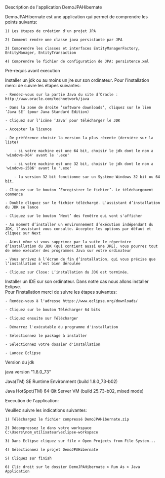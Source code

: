 Description de l'application DemoJPAHibernate

DemoJPAHibernate est une application qui permet de comprendre les points suivants:

	1) Les étapes de création d'un projet JPA	
	
	2) Comment rendre une classe java persistante par JPA
	
	3) Comprendre les classes et interfaces EntityManagerFactory, EntityManager, EntityTransaction
	
	4) Comprendre le fichier de configuration de JPA: persistence.xml

Pré-requis avant execution	

Installer un jdk ou au moins un jre sur son ordinateur.
Pour l'installation merci de suivre les étapes suivantes:

	- Rendez-vous sur la partie Java du site d’Oracle : http://www.oracle.com/technetwork/java
	
	- Dans la zone de droite ’software downloads’, cliquez sur le lien ’Java SE’ (pour Java Standard Edition)
	
	- Cliquez sur l’icône ’Java’ pour télécharger le JDK
	
	- Accepter la licence
	
	- De préférence choisir la version la plus récente (dernière sur la liste)
	
		- si votre machine est une 64 bit, choisir le jdk dont le nom a 'windows-X64' avant le '.exe'
		
		- si votre machine est une 32 bit, choisir le jdk dont le nom a 'windows-i586' avant le '.exe'
		
		- la version 32 bit fonctionne sur un Système Windows 32 bit ou 64 bit.
		
	- Cliquez sur le bouton ’Enregistrer le fichier’. Le téléchargement commence
	
	- Double cliquez sur le fichier téléchargé. L’assistant d’installation du JDK se lance
	
	- Cliquez sur le bouton ’Next’ des fenêtre qui vont s'afficher
	
	- Au moment d’installer un environnement d’exécution indépendant du JDK, l’assistant vous consulte. Acceptez les options par défaut et cliquez sur Next
	
	- Ainsi même si vous supprimez par la suite le répertoire d’installation du JDK (qui contient aussi une JRE), vous pourrez tout de même exécuter des programmes Java sur votre ordinateur
	
	- Vous arrivez à l’écran de fin d’installation, qui vous précise que l’installation s’est bien déroulée 
	
	- Cliquez sur Close: L’installation du JDK est terminée. 

Installer un IDE sur son ordinateur. Dans notre cas nous allons installer Eclipse.  
Pour l'installation merci de suivre les étapes suivantes:

	- Rendez-vous à l'adresse https://www.eclipse.org/downloads/
	
	- Cliquez sur le bouton Télécharger 64 bits
	
	- Cliquez ensuite sur Télécharger
	
	- Démarrez l'exécutable du programme d'installation
	
	- Sélectionnez le package à installer
	
	- Sélectionnez votre dossier d'installation
	
	- Lancez Eclipse 

Version du jdk

java version "1.8.0_73"

Java(TM) SE Runtime Environment (build 1.8.0_73-b02)

Java HotSpot(TM) 64-Bit Server VM (build 25.73-b02, mixed mode)

Execution de l'application: 

Veuillez suivre les indications suivantes:

	1) Téléchargez le fichier compressé DemoJPAHibernate.zip
	
	2) Décompressez le dans votre workspace C:\Users\nom_utilisateur\eclipse-workspace
	
	3) Dans Eclipse cliquez sur file > Open Projects from File System...
	
	4) Sélectionnez le projet DemoJPAHibernate
	
	5) Cliquez sur finish
	
	6) Clic droit sur le dossier DemoJPAHibernate > Run As > Java Application
